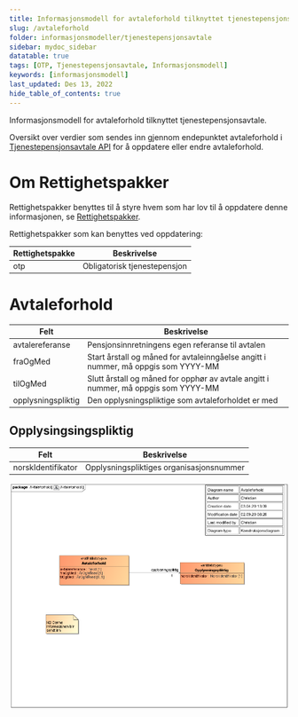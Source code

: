 ```yaml
---
title: Informasjonsmodell for avtaleforhold tilknyttet tjenestepensjonsavtale 
slug: /avtaleforhold
folder: informasjonsmodeller/tjenestepensjonsavtale
sidebar: mydoc_sidebar
datatable: true
tags: [OTP, Tjenestepensjonsavtale, Informasjonsmodell]
keywords: [informasjonsmodell]
last_updated: Des 13, 2022
hide_table_of_contents: true
---
```

<summary>Informasjonsmodell for avtaleforhold tilknyttet tjenestepensjonsavtale.</summary>

Oversikt over verdier som sendes inn gjennom endepunktet avtaleforhold i [Tjenestepensjonsavtale API](../../tjenester/tjenestepensjonsavtale.md) for å oppdatere eller endre avtaleforhold.

# Om Rettighetspakker

Rettighetspakker benyttes til å styre hvem som har lov til å oppdatere denne informasjonen, se [Rettighetspakker](../../om/rettighetspakker.md).

Rettighetspakker som kan benyttes ved oppdatering:

| Rettighetspakke | Beskrivelse |
|--------|--------|
| otp | Obligatorisk tjenestepensjon |

# Avtaleforhold

| Felt | Beskrivelse |
| ---- | -------------------------------------------------------- |
| avtalereferanse | Pensjonsinnretningens egen referanse til avtalen |
| fraOgMed | Start årstall og måned for avtaleinngåelse angitt i nummer, må oppgis som YYYY-MM |
| tilOgMed | Slutt årstall og måned for opphør av avtale angitt i nummer, må oppgis som YYYY-MM |
| opplysningspliktig | Den opplysningspliktige som avtaleforholdet er med  |
 
## Opplysingsingspliktig

| Felt | Beskrivelse |
| ---- | ------------------------------------------------------ |
| norskIdentifikator | Opplysningspliktiges organisasjonsnummer |
 
![avtaleforhold](../../../static/download/tjenestepensjonsavtale/avtaleforhold.png)

